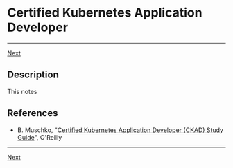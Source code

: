# Certified Kubernetes Application Developer

---

[Next](01_core_concepts.md)

## Description
This notes 

## References
 - B. Muschko, "[Certified Kubernetes Application Developer (CKAD) Study Guide](https://learning.oreilly.com/library/view/certified-kubernetes-application/9781492083726/)", O'Reilly


---

[Next](01_core_concepts.md)